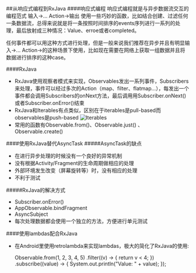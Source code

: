 ##从响应式编程到RxJava
####响应式编程
响应式编程就是与异步数据流交互的编程范式
输入->... Action->输出
使用一些巧妙的函数，比如结合创建、过滤任何一条数据流，总得来说就是将一条按照时间排序的events序列进行一系列的处理，最后放射成三种情况：Value、erroe或者completed。

任何事件都可以用这种方式进行处理，但是一般来说我们推荐在异步并且有明显输入->... Action->的这种场景下使用，比如现在需要在网络上获取一组数据并且将数据进行排序的这种case。

####RxJava
* RxJava使用观察者模式来实现，Observables发出一系列事件，Subscribers来处理，事件可以经过多次的Action（map、filter、flatmap...），每发出一个事件都会调用Subscribers的onNext方法，最后调用用Subscriber.onNext()或者Subscriber.onError()结束
* RxJava和Iterables有点类似，区别在于iterables是pull-based而observables是push-based
![Iterables](https://cdn-images-2.medium.com/max/1684/1*6xrzAdP_wa6aR80UrNxiIw.png)
* 常用的函数有Observable.from()、Observable.just() 、Observable.create()

####使用RxJava替代AsyncTask
#####AsyncTask的缺点

* 在进行异步处理的时候没有一个良好的异常机制
* 没有根据Activity/Fragment的生命周期做相应的处理
* 外部环境发生改变（屏幕旋转等）时，没有相应的处理
* 不利于测试

#####RxJava的解决方式
* Subscriber.onError()
* AppObservable.bindFragment
* AsyncSubject
* 每次处理数据都会使用一个独立的方法，方便进行单元测试


####使用lambdas配合RxJava
* 在Android里使用retrolambda来实现lambdas，极大的简化了RxJava的使用:


    Observable.from(1, 2, 3, 4, 5)
                .filter((v) -> {
                    return v < 4;
                })
                .subscribe((value) -> {
                    System.out.println("Value: " + value);
                });





